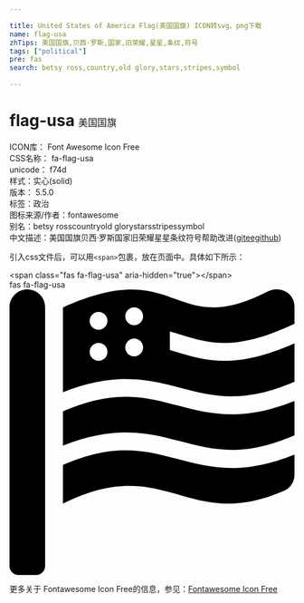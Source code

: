 ```yaml
---

title: United States of America Flag(美国国旗) ICON转svg、png下载
name: flag-usa
zhTips: 美国国旗,贝西·罗斯,国家,旧荣耀,星星,条纹,符号
tags: ["political"]
pre: fas
search: betsy ross,country,old glory,stars,stripes,symbol

---
```


# flag-usa  <small style="font-size: 60%;font-weight: 100">美国国旗</small>


<div class="detail-page">
<p>
<span>
ICON库：
<span class="badge-secondary badge">Font Awesome Icon Free</span> 
</span>
<br/>
<span>
CSS名称：
<span class="badge-secondary badge">fa-flag-usa</span> 
</span>
<br/>
<span>
unicode：
<span class="badge-secondary badge">f74d</span> 
<copy-btn content='f74d' btn-title=""></copy-btn>
<copy-btn :content='String.fromCodePoint(parseInt("f74d", 16))' btn-title="复制U"></copy-btn>
</span><br/><span>样式：<span class="badge-light badge">实心(solid)</span></span>
<br/>
<span>
版本：
<span class="badge-secondary badge">5.5.0</span> 
</span><br/><span>标签：<span class="badge-light badge"><router-link to="/tags/political.html">政治</router-link></span></span>
<br/>
<span>图标来源/作者：<span class="badge-light badge">fontawesome</span></span> 
<br/>
<span>别名：<span class="badge-light badge">betsy ross</span><span class="badge-light badge">country</span><span class="badge-light badge">old glory</span><span class="badge-light badge">stars</span><span class="badge-light badge">stripes</span><span class="badge-light badge">symbol</span></span><br/><span class="zh-detail">中文描述：<span class="badge-primary badge">美国国旗</span><span class="badge-primary badge">贝西·罗斯</span><span class="badge-primary badge">国家</span><span class="badge-primary badge">旧荣耀</span><span class="badge-primary badge">星星</span><span class="badge-primary badge">条纹</span><span class="badge-primary badge">符号</span><span class="help-link"><span>帮助改进</span>(<a href="https://gitee.com/liuwave/icon-helper/edit/master/json/fontawesome/solid/flag-usa.json" target="_blank" rel="noopener noreferrer">gitee</a><a href="https://github.com/liuwave/icon-helper/edit/master/json/fontawesome/solid/flag-usa.json" target="_blank" rel="noopener noreferrer">github</a></span>)</span><br/>
</p>
</div>
<div class="alert alert-dark">
  <i class="fas fa-flag-usa fa-xs"></i>
  <i class="fas fa-flag-usa fa-sm"></i>
  <i class="fas fa-flag-usa fa-lg"></i>
  <i class="fas fa-flag-usa fa-2x"></i>
  <i class="fas fa-flag-usa fa-3x"></i>
  <i class="fas fa-flag-usa fa-5x"></i>
  <i class="fas fa-flag-usa fa-7x"></i>
</div>
<div>
  <p>引入css文件后，可以用<code>&lt;span&gt;</code>包裹，放在页面中。具体如下所示：    
  </p>
  <div class="alert alert-primary" style="font-size: 14px">
    &lt;span class="fas fa-flag-usa" aria-hidden="true"&gt;&lt;/span&gt;
    <copy-btn content='<span class="fas fa-flag-usa" aria-hidden="true"></span>'></copy-btn>
  </div>
  <div class="alert alert-secondary">
    <i class="fas fa-flag-usa"
    style="font-size: 24px"
    aria-hidden="true"></i> fas fa-flag-usa
    <copy-btn content="fas fa-flag-usa" btn-title="复制图标名称"></copy-btn>
  </div>
</div>
<div id="svg" class="svg-wrap">
<svg xmlns="http://www.w3.org/2000/svg" viewBox="0 0 512 512"><path d="M32 0C14.3 0 0 14.3 0 32v464c0 8.8 7.2 16 16 16h32c8.8 0 16-7.2 16-16V32C64 14.3 49.7 0 32 0zm267.9 303.6c-57.2-15.1-111.7-28.8-203.9 11.1V384c185.7-92.2 221.7 53.3 397.5-23.1 11.4-5 18.5-16.5 18.5-28.8v-36c-43.6 17.3-80.2 24.1-112.1 24.1-37.4-.1-68.9-8.4-100-16.6zm0-96c-57.2-15.1-111.7-28.8-203.9 11.1v61.5c94.8-37.6 154.6-22.7 212.1-7.6 57.2 15.1 111.7 28.8 203.9-11.1V200c-43.6 17.3-80.2 24.1-112.1 24.1-37.4 0-68.9-8.3-100-16.5zm9.5-125.9c51.8 15.6 97.4 29 202.6-20.1V30.8c0-25.1-26.8-38.1-49.4-26.6C291.3 91.5 305.4-62.2 96 32.4v151.9c94.8-37.5 154.6-22.7 212.1-7.6 57.2 15 111.7 28.7 203.9-11.1V96.7c-53.6 23.5-93.3 31.4-126.1 31.4s-59-7.8-85.7-15.9c-4-1.2-8.1-2.4-12.1-3.5V75.5c7.2 2 14.3 4.1 21.3 6.2zM160 128.1c-8.8 0-16-7.1-16-16 0-8.8 7.2-16 16-16s16 7.1 16 16-7.2 16-16 16zm0-55.8c-8.8 0-16-7.1-16-16 0-8.8 7.2-16 16-16s16 7.1 16 16c0 8.8-7.2 16-16 16zm64 47.9c-8.8 0-16-7.1-16-16 0-8.8 7.2-16 16-16s16 7.1 16 16c0 8.8-7.2 16-16 16zm0-55.9c-8.8 0-16-7.1-16-16 0-8.8 7.2-16 16-16s16 7.1 16 16c0 8.8-7.2 16-16 16z"/></svg>
</div>
<detail full-name='fa-flag-usa'></detail>
    
<div><p>更多关于  Fontawesome Icon Free的信息，参见：<a target="_blank" href="https://iconhelper.cn/fontawesome.html">Fontawesome Icon Free</a>
</p></div>
